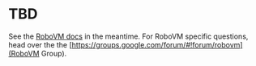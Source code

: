 # TBD
See the [RoboVM docs](http://www.robovm.org/docs.html) in the meantime. For RoboVM specific questions, head over the the [https://groups.google.com/forum/#!forum/robovm](RoboVM Group).